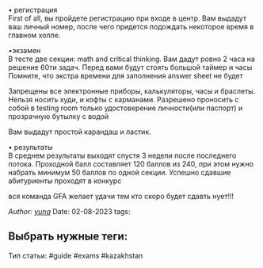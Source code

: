 
• регистрация  
First of all, вы пройдете регистрацию при входе в центр. Вам выдадут ваш личный номер, после чего придется подождать некоторое время в главном холле.  
  
•экзамен  
В тесте две секции: math and critical thinking. Вам дадут ровно 2 часа на решение 60ти задач. Перед вами будут стоять большой таймер и часы  
Помните, что экстра времени для заполнения answer sheet не будет  
  
Запрещены все электронные приборы, калькуляторы, часы и браслеты. Нельзя носить худи, и кофты с карманами. Разрешено проносить с собой в testing room только удостоверение личности(или паспорт) и прозрачную бутылку с водой  
  
Вам выдадут простой карандаш и ластик.  
  
• результаты  
В среднем результаты выходят спустя 3 недели после последнего потока. Проходной балл составляет 120 баллов из 240, при этом нужно набрать минимум 50 баллов по одной секции. Успешно сдавшие абитуриенты проходят в конкурс  
  
  
вся команда GFA желает удачи тем кто скоро будет сдавть нует!!!



*Author: [yuna](https://t.me/auilt)*
Date: 02-08-2023
tags:

## **Выбрать нужные теги:**
Тип статьи:
#guide 
#exams 
#kazakhstan










